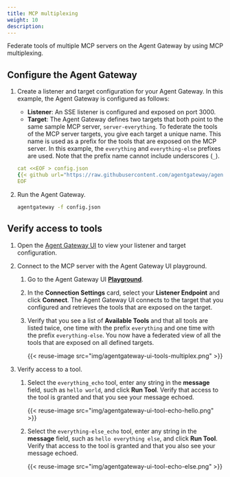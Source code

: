 ```yaml
---
title: MCP multiplexing
weight: 10
description:
---
```


Federate tools of multiple MCP servers on the Agent Gateway by using MCP multiplexing.

## Configure the Agent Gateway

1. Create a listener and target configuration for your Agent Gateway. In this example, the Agent Gateway is configured as follows: 
   * **Listener**: An SSE listener is configured and exposed on port 3000. 
   * **Target**: The Agent Gateway defines two targets that both point to the same sample MCP server, `server-everything`. To federate the tools of the MCP server targets, you give each target a unique name. This name is used as a prefix for the tools that are exposed on the MCP server. In this example, the `everything` and `everything-else` prefixes are used. Note that the prefix name cannot include underscores (`_`).

   ```yaml
   cat <<EOF > config.json
   {{< github url="https://raw.githubusercontent.com/agentgateway/agentgateway/refs/heads/main/examples/multiplex/config.json" >}}
   EOF
   ```
   
2. Run the Agent Gateway. 
   ```sh
   agentgateway -f config.json
   ```
   
## Verify access to tools

1. Open the [Agent Gateway UI](http://localhost:19000/ui/) to view your listener and target configuration.

2. Connect to the MCP server with the Agent Gateway UI playground. 
   1. Go to the Agent Gateway UI [**Playground**](http://localhost:19000/ui/playground/).
   2. In the **Connection Settings** card, select your **Listener Endpoint** and click **Connect**. The Agent Gateway UI connects to the target that you configured and retrieves the tools that are exposed on the target. 
   3. Verify that you see a list of **Available Tools** and that all tools are listed twice, one time with the prefix `everything` and one time with the prefix `everything-else`. You now have a federated view of all the tools that are exposed on all defined targets.
   
      {{< reuse-image src="img/agentgateway-ui-tools-multiplex.png" >}}

3. Verify access to a tool. 
   1. Select the `everything_echo` tool, enter any string in the **message** field, such as `hello world`, and click **Run Tool**. Verify that access to the tool is granted and that you see your message echoed. 
   
      {{< reuse-image src="img/agentgateway-ui-tool-echo-hello.png" >}}
   
   2. Select the `everything-else_echo` tool, enter any string in the **message** field, such as `hello everything else`, and click **Run Tool**. Verify that access to the tool is granted and that you also see your message echoed. 
   
      {{< reuse-image src="img/agentgateway-ui-tool-echo-else.png" >}}